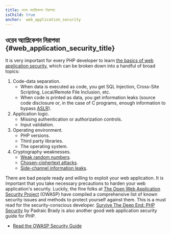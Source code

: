 ```yaml
---
title: ওয়েব অ্যাপ্লিকেশন নিরাপত্তা
isChild: true
anchor:  web_application_security
---
```


## ওয়েব অ্যাপ্লিকেশন নিরাপত্তা {#web_application_security_title}

It is very important for every PHP developer to learn [the basics of web application security][4], which can be broken
down into a handful of broad topics:

1. Code-data separation.
   * When data is executed as code, you get SQL Injection, Cross-Site Scripting, Local/Remote File Inclusion, etc.
   * When code is printed as data, you get information leaks (source code disclosure or, in the case of C programs,
     enough information to bypass [ASLR][5]).
2. Application logic.
   * Missing authentication or authorization controls.
   * Input validation.
3. Operating environment.
   * PHP versions.
   * Third party libraries.
   * The operating system.
4. Cryptography weaknesses.
   * [Weak random numbers][6].
   * [Chosen-ciphertext attacks][7].
   * [Side-channel information leaks][8].

There are bad people ready and willing to exploit your web application. It is important that you take necessary
precautions to harden your web application's security. Luckily, the fine folks at
[The Open Web Application Security Project][1] (OWASP) have compiled a comprehensive list of known security issues and
methods to protect yourself against them. This is a must read for the security-conscious developer. [Survive The Deep End: PHP Security][3] by Padraic Brady is also another good web application security guide for PHP.

* [Read the OWASP Security Guide][2]


[1]: https://www.owasp.org/
[2]: https://www.owasp.org/index.php/Guide_Table_of_Contents
[3]: https://phpsecurity.readthedocs.io/en/latest/index.html
[4]: https://paragonie.com/blog/2015/08/gentle-introduction-application-security
[5]: http://searchsecurity.techtarget.com/definition/address-space-layout-randomization-ASLR
[6]: https://paragonie.com/blog/2016/01/on-design-and-implementation-stealth-backdoor-for-web-applications
[7]: https://paragonie.com/blog/2015/05/using-encryption-and-authentication-correctly
[8]: http://blog.ircmaxell.com/2014/11/its-all-about-time.html

